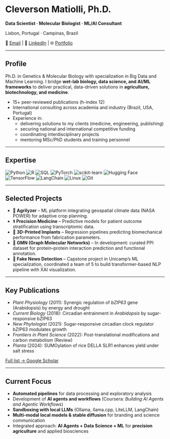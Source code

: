 # Cleverson Matiolli, Ph.D.

**Data Scientist · Molecular Biologist · ML/AI Consultant**

Lisbon, Portugal · Campinas, Brazil

📧 [Email](mailto:matiolli@gmail.com) | 🔗 [LinkedIn](https://linkedin.com/in/cleversonmatiolli) | 🌐 [Portfolio](https://matiollipt.github.io)

---

## Profile

Ph.D. in Genetics & Molecular Biology with specialization in Big Data and Machine Learning. I bridge **wet-lab biology, data science, and AI/ML frameworks** to deliver practical, data-driven solutions in **agriculture, biotechnology, and medicine**.

* 15+ peer-reviewed publications (h-index 12)
* International consulting across academia and industry (Brazil, USA, Portugal)
* Experience in:
  * delivering solutions to my clients (medicine, engineering, publishing)
  * securing national and international competitive funding
  * coordinating interdisciplinary projects
  * mentoring MSc/PhD students and training personnel

---

## Expertise

![Python](https://img.shields.io/badge/Python-3776AB?logo=python\&logoColor=white)
![R](https://img.shields.io/badge/R-276DC3?logo=r\&logoColor=white)
![SQL](https://img.shields.io/badge/SQL-336791?logo=postgresql\&logoColor=white)
![PyTorch](https://img.shields.io/badge/PyTorch-EE4C2C?logo=pytorch\&logoColor=white)
![scikit-learn](https://img.shields.io/badge/scikit--learn-F7931E?logo=scikitlearn\&logoColor=white)
![Hugging Face](https://img.shields.io/badge/HuggingFace-FFCC00?logo=huggingface\&logoColor=black)
![TensorFlow](https://img.shields.io/badge/TensorFlow-FF6F00?logo=tensorflow\&logoColor=white)
![LangChain](https://img.shields.io/badge/LangChain-0E76A8?logo=chainlink\&logoColor=white)
![Linux](https://img.shields.io/badge/Linux-FCC624?logo=linux\&logoColor=black)
![Git](https://img.shields.io/badge/Git-F05032?logo=git\&logoColor=white)

---

## Selected Projects

* **🌱 Agrilyzer** – ML platform integrating geospatial climate data (NASA POWER) for adaptive crop planning.
* **⚕️ Precision Medicine** – Predictive models for patient outcome stratification using transcriptomic data.
* **🦴 3D-Printed Implants** – Regression pipelines predicting biomechanical performance from fabrication parameters.
* **🔗 GMN (Graph Molecular Networks)** – In development: curated PPI dataset for protein–protein interaction prediction and functional annotation.
* **📰 Fake News Detection** – Capstone project in Unicamp’s ML specialization, coordinated a team of 5 to build transformer-based NLP pipeline with XAI visualization.

---

## Key Publications

* *Plant Physiology* (2011): Synergic regulation of *bZIP63* gene (Arabidopsis) by energy and drought
* *Current Biology* (2018): Circadian entrainment in *Arabidopsis* by sugar-responsive bZIP63
* *New Phytologist* (2021): Sugar-responsive circadian clock regulator bZIP63 modulates growth
* *Frontiers in Plant Science* (2022): Post-translational modifications and carbon metabolism (Review)
* *Planta* (2024): SUMOylation of rice DELLA SLR1 enhances yield under salt stress

[Full list → Google Scholar](https://scholar.google.com/)

---

## Current Focus

* **Automated pipelines** for data processing and exploratory analysis
* Development of **AI agents and workflows** (Coursera: *Building AI Agents and Agentic Workflows*)
* **Sandboxing with local LLMs** (Ollama, llama.cpp, LiteLLM, LangChain)
* **Multi-modal local models & stable diffusion** for branding and science communication
* Integrated approach: **AI Agents + Data Science + ML** for **precision agriculture** and applied biosciences
